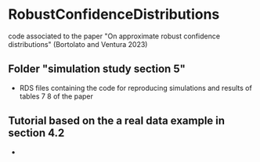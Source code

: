 # RobustConfidenceDistributions
code associated to the paper "On approximate robust confidence distributions" (Bortolato and  Ventura 2023)

## Folder "simulation study section 5"
- RDS files containing the code for reproducing simulations and results of tables 7 8 of the paper
## Tutorial based on the a real data example in section 4.2
-
